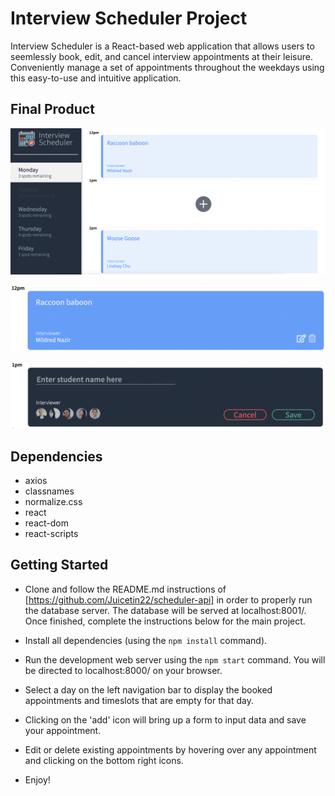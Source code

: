 # Interview Scheduler Project

Interview Scheduler is a React-based web application that allows users to seemlessly book, edit, and cancel interview appointments at their leisure. Conveniently manage a set of appointments throughout the weekdays using this easy-to-use and intuitive application.

## Final Product

!["Screenshot of overall page"](https://github.com/Juicetin22/scheduler/blob/master/docs/overall-webpage.png)

!["Screenshot of hovered appointment"](https://github.com/Juicetin22/scheduler/blob/master/docs/hovered-appointment.png)

!["Screenshot of appointment form"](https://github.com/Juicetin22/scheduler/blob/master/docs/appointment-form.png)

## Dependencies

- axios
- classnames
- normalize.css
- react
- react-dom
- react-scripts

## Getting Started

- Clone and follow the README.md instructions of [https://github.com/Juicetin22/scheduler-api] in order to properly run the database server. The database will be served at localhost:8001/. Once finished, complete the instructions below for the main project.

- Install all dependencies (using the `npm install` command).
- Run the development web server using the `npm start` command. You will be directed to localhost:8000/ on your browser.
- Select a day on the left navigation bar to display the booked appointments and timeslots that are empty for that day.
- Clicking on the 'add' icon will bring up a form to input data and save your appointment.
- Edit or delete existing appointments by hovering over any appointment and clicking on the bottom right icons.
- Enjoy!
